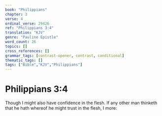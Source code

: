 ```yaml
---
book: "Philippians"
chapter: 3
verse: 4
ordinal_verse: 29426
ref: "Philippians 3:4"
translation: "KJV"
genre: "Pauline Epistle"
word_count: 26
topics: []
cross_references: []
grammar_tags: [contrast-opener, contrast, conditional]
thematic_tags: []
tags: ["Bible","KJV","Philippians"]
---
```


# Philippians 3:4

Though I might also have confidence in the flesh. If any other man thinketh that he hath whereof he might trust in the flesh, I more:
